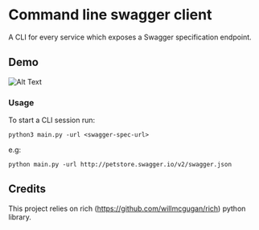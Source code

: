 # Command line swagger client

A CLI for every service which exposes a Swagger specification endpoint.


## Demo

![Alt Text](https://github.com/turntabl/demo.gif)

### Usage

To start a CLI session run:

    python3 main.py -url <swagger-spec-url>

e.g:

    python main.py -url http://petstore.swagger.io/v2/swagger.json

Credits
-------
This project relies on rich (https://github.com/willmcgugan/rich) python library.

